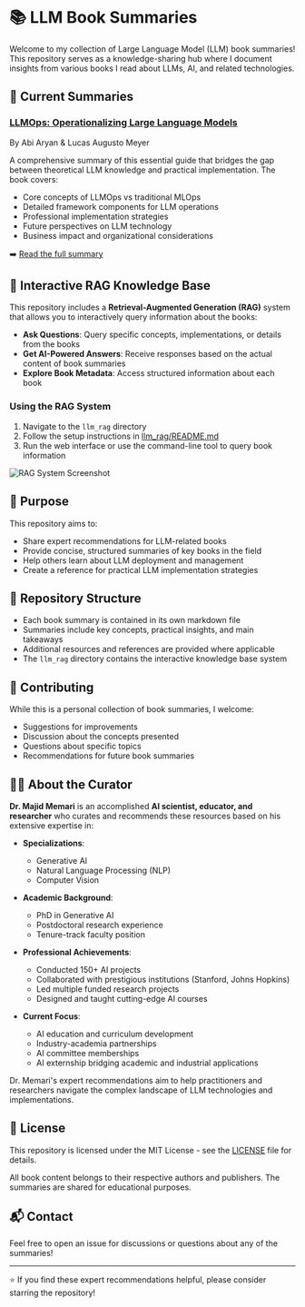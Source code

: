 # 📚 LLM Book Summaries

Welcome to my collection of Large Language Model (LLM) book summaries! This repository serves as a knowledge-sharing hub where I document insights from various books I read about LLMs, AI, and related technologies.

## 📖 Current Summaries

### [LLMOps: Operationalizing Large Language Models](LLMOps.md)
By Abi Aryan & Lucas Augusto Meyer

A comprehensive summary of this essential guide that bridges the gap between theoretical LLM knowledge and practical implementation. The book covers:

- Core concepts of LLMOps vs traditional MLOps
- Detailed framework components for LLM operations
- Professional implementation strategies
- Future perspectives on LLM technology
- Business impact and organizational considerations

➡️ [Read the full summary](LLMOps.md)

## 🤖 Interactive RAG Knowledge Base

This repository includes a **Retrieval-Augmented Generation (RAG)** system that allows you to interactively query information about the books:

- **Ask Questions**: Query specific concepts, implementations, or details from the books
- **Get AI-Powered Answers**: Receive responses based on the actual content of book summaries
- **Explore Book Metadata**: Access structured information about each book

### Using the RAG System

1. Navigate to the `llm_rag` directory
2. Follow the setup instructions in [llm_rag/README.md](llm_rag/README.md)
3. Run the web interface or use the command-line tool to query book information

![RAG System Screenshot](https://via.placeholder.com/800x400?text=LLM+Book+Knowledge+Base)

## 🎯 Purpose

This repository aims to:
- Share expert recommendations for LLM-related books
- Provide concise, structured summaries of key books in the field
- Help others learn about LLM deployment and management
- Create a reference for practical LLM implementation strategies

## 📌 Repository Structure

- Each book summary is contained in its own markdown file
- Summaries include key concepts, practical insights, and main takeaways
- Additional resources and references are provided where applicable
- The `llm_rag` directory contains the interactive knowledge base system

## 🤝 Contributing

While this is a personal collection of book summaries, I welcome:
- Suggestions for improvements
- Discussion about the concepts presented
- Questions about specific topics
- Recommendations for future book summaries

## 👨‍🔬 About the Curator

**Dr. Majid Memari** is an accomplished **AI scientist, educator, and researcher** who curates and recommends these resources based on his extensive expertise in:

- **Specializations**: 
  - Generative AI
  - Natural Language Processing (NLP)
  - Computer Vision

- **Academic Background**:
  - PhD in Generative AI
  - Postdoctoral research experience
  - Tenure-track faculty position

- **Professional Achievements**:
  - Conducted 150+ AI projects
  - Collaborated with prestigious institutions (Stanford, Johns Hopkins)
  - Led multiple funded research projects
  - Designed and taught cutting-edge AI courses

- **Current Focus**:
  - AI education and curriculum development
  - Industry-academia partnerships
  - AI committee memberships
  - AI externship bridging academic and industrial applications

Dr. Memari's expert recommendations aim to help practitioners and researchers navigate the complex landscape of LLM technologies and implementations.

## 📜 License

This repository is licensed under the MIT License - see the [LICENSE](LICENSE) file for details.

All book content belongs to their respective authors and publishers. The summaries are shared for educational purposes.

## 📬 Contact

Feel free to open an issue for discussions or questions about any of the summaries!

---

⭐ If you find these expert recommendations helpful, please consider starring the repository! 